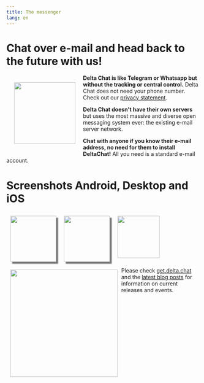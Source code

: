 ```yaml
---
title: The messenger
lang: en
---
```


# Chat over e-mail and head back to the future with us!

<img src="../assets/logos/delta-chat.svg" width="160" style="float: left; margin: 20px;" />

**Delta Chat is like Telegram or Whatsapp but without the tracking or central control.**
Delta Chat does not need your phone number. Check out our [privacy statement](gdpr).

**Delta Chat doesn't have their own servers** but uses the most massive and diverse open messaging 
system ever: the existing e-mail server network.

**Chat with anyone if you know their e-mail address, no need for them to install DeltaChat!** 
All you need is a standard e-mail account.


# Screenshots Android, Desktop and iOS 

<img src="../assets/blog/2019-01-chatlist.png" width="120" 
style="float: left; margin: 10px;display: block;box-shadow: 5px 5px 2px #777;" /> 
<img src="../assets/blog/2019-01-chat.png" width="120" 
style="float: left; margin: 10px;display: block;box-shadow: 5px 5px 2px #777;" /> 

<img src="../assets/blog/desktop-screenshot.png" width="280" style="float:left; margin: 10px" /> 

<img src="../assets/blog/ios_screenshot_chat_view.png" width="110" style="margin: 10px" /> 

Please check [get.delta.chat](https://get.delta.chat) and the [latest blog posts](blog)
for information on current releases and events. 

